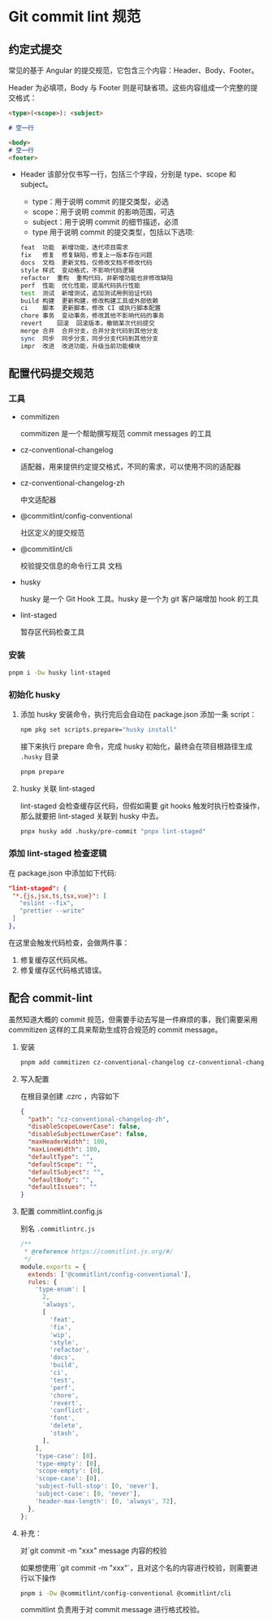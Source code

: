 # Git commit lint 规范

## 约定式提交

常见的基于 Angular 的提交规范，它包含三个内容：Header、Body、Footer。

Header 为必填项，Body 与 Footer 则是可缺省项。这些内容组成一个完整的提交格式：

```md
<type>(<scope>): <subject>

# 空一行

<body>
# 空一行
<footer>
```

- Header
  该部分仅书写一行，包括三个字段，分别是 type、scope 和 subject。

  - type：用于说明 commit 的提交类型，必选
  - scope：用于说明 commit 的影响范围，可选
  - subject：用于说明 commit 的细节描述，必须
  - type 用于说明 commit 的提交类型，包括以下选项:

  ```bash
  feat	功能	新增功能，迭代项目需求
  fix	修复	修复缺陷，修复上一版本存在问题
  docs	文档	更新文档，仅修改文档不修改代码
  style	样式	变动格式，不影响代码逻辑
  refactor	重构	重构代码，非新增功能也非修改缺陷
  perf	性能	优化性能，提高代码执行性能
  test	测试	新增测试，追加测试用例验证代码
  build	构建	更新构建，修改构建工具或外部依赖
  ci	脚本	更新脚本，修改 CI 或执行脚本配置
  chore	事务	变动事务，修改其他不影响代码的事务
  revert	回滚	回滚版本，撤销某次代码提交
  merge	合并	合并分支，合并分支代码到其他分支
  sync	同步	同步分支，同步分支代码到其他分支
  impr	改进	改进功能，升级当前功能模块
  ```

## 配置代码提交规范

### 工具

- commitizen

  commitizen 是一个帮助撰写规范 commit messages 的工具

- cz-conventional-changelog

  适配器，用来提供约定提交格式，不同的需求，可以使用不同的适配器

- cz-conventional-changelog-zh

  中文适配器

- @commitlint/config-conventional

  社区定义的提交规范

- @commitlint/cli

  校验提交信息的命令行工具 文档

- husky

  husky 是一个 Git Hook 工具。husky 是一个为 git 客户端增加 hook 的工具

- lint-staged

  暂存区代码检查工具

### 安装

```bash
pnpm i -Dw husky lint-staged
```

### 初始化 husky

1. 添加 husky 安装命令，执行完后会自动在 package.json 添加一条 script：

   ```bash
   npm pkg set scripts.prepare="husky install"
   ```

   接下来执行 prepare 命令，完成 husky 初始化，最终会在项目根路径生成 `.husky` 目录

   ```bash
   pnpm prepare
   ```

2. husky 关联 lint-staged

   lint-staged 会检查缓存区代码，但假如需要 git hooks 触发时执行检查操作，那么就要把 lint-staged 关联到 husky 中去。

   ```bash
   pnpx husky add .husky/pre-commit "pnpx lint-staged"
   ```

### 添加 lint-staged 检查逻辑

在 package.json 中添加如下代码:

```json
"lint-staged": {
 "*.{js,jsx,ts,tsx,vue}": [
   "eslint --fix",
   "prettier --write"
 ]
},
```

在这里会触发代码检查，会做两件事：

1. 修复缓存区代码风格。
2. 修复缓存区代码格式错误。

## 配合 commit-lint

虽然知道大概的 commit 规范，但需要手动去写是一件麻烦的事，我们需要采用 commitizen 这样的工具来帮助生成符合规范的 commit message。

1. 安装

   ```bash
   pnpm add commitizen cz-conventional-changelog cz-conventional-changelog-zh -Dw
   ```

2. 写入配置

   在根目录创建 .czrc ，内容如下

   ```json
   {
     "path": "cz-conventional-changelog-zh",
     "disableScopeLowerCase": false,
     "disableSubjectLowerCase": false,
     "maxHeaderWidth": 100,
     "maxLineWidth": 100,
     "defaultType": "",
     "defaultScope": "",
     "defaultSubject": "",
     "defaultBody": "",
     "defaultIssues": ""
   }
   ```

3. 配置 commitlint.config.js

   别名 `.commitlintrc.js`

   ```js
   /**
    * @reference https://commitlint.js.org/#/
    */
   module.exports = {
     extends: ['@commitlint/config-conventional'],
     rules: {
       'type-enum': [
         2,
         'always',
         [
           'feat',
           'fix',
           'wip',
           'style',
           'refactor',
           'docs',
           'build',
           'ci',
           'test',
           'perf',
           'chore',
           'revert',
           'conflict',
           'font',
           'delete',
           'stash',
         ],
       ],
       'type-case': [0],
       'type-empty': [0],
       'scope-empty': [0],
       'scope-case': [0],
       'subject-full-stop': [0, 'never'],
       'subject-case': [0, 'never'],
       'header-max-length': [0, 'always', 72],
     },
   };
   ```

4. 补充：

   对`git commit -m "xxx" message 内容的校验

   如果想使用``git commit -m "xxx"`，且对这个名的内容进行校验，则需要进行以下操作

   ```bash
   pnpm i -Dw @commitlint/config-conventional @commitlint/cli
   ```

   commitlint 负责用于对 commit message 进行格式校验。
